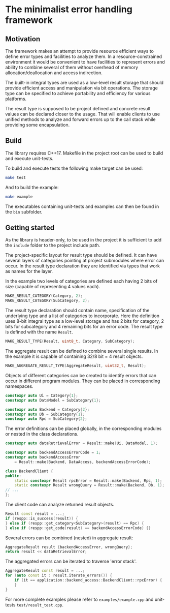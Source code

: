 # The minimalist error handling framework

## Motivation

The framework makes an attempt to provide resource efficient ways to define 
error types and facilities to analyze them. In a resource-constrained 
environment it would be convenient to have facilities to represent errors and 
ability to combine several of them without overhead of memory 
allocation/deallocation and access indirection.

The built-in integral types are used as a low-level result storage that should
provide efficient access and manipulation via bit operations. The storage type
can be specified to achieve portability and efficiency for various platforms.

The result type is supposed to be project defined and concrete result values
can be declared closer to the usage. That will enable clients to use unified
methods to analyze and forward errors up to the call stack while providing some
encapsulation.

## Build

The library requires C++17.
Makefile in the project root can be used to build and execute unit-tests.

To build and execute tests the following make target can be used:

```sh
make test
```

And to build the example:

```sh
make example
```

The executables containing unit-tests and examples can then be found in the
`bin` subfolder.

## Getting started

As the library is header-only, to be used in the project it is sufficient to add 
the `include` folder to the project include path.

The project-specific layout for result type should be defined.
It can have several layers of categories pointing at project submodules where
error can occur. In the result type declaration they are identified via
types that work as names for the layer.

In the example two levels of categories are defined each having 2 bits of size
(capable of representing 4 values each).
```c++
MAKE_RESULT_CATEGORY(Category, 2);
MAKE_RESULT_CATEGORY(SubCategory, 2);
```

The result type declaration should contain name, specification of the
underlying type and a list of categories to incorporate. Here the definition
uses 8-bit integral type as a low-level storage and has 2 bits for category, 2
bits for subcategory and 4 remaining bits for an error code.
The result type is defined with the name `Result`.

```c++
MAKE_RESULT_TYPE(Result, uint8_t, Category, SubCategory);
```
The aggregate result can be defined to combine several single results.
In the example it is capable of containing 32/8 bit = 4 result objects.

```c++
MAKE_AGGREGATE_RESULT_TYPE(AggregateResult, uint32_t, Result);
```

Objects of different categories can be created to identify errors that can
occur in different program modules. They can be placed in corresponding
namespaces.

```c++
constexpr auto Ui = Category{1};
constexpr auto DataModel = SubCategory{1};

constexpr auto Backend = Category{2};
constexpr auto Db = SubCategory{1};
constexpr auto Rpc = SubCategory{2};
```

The error definitions can be placed globally, in the corresponding modules
or nested in the class declarations.

```c++
constexpr auto dataRetrievalError = Result::make(Ui, DataModel, 1);

constexpr auto backendAccessErrorCode = 1;
constexpr auto backendAccessError
    = Result::make(Backend, DataAccess, backendAccessErrorCode);

class BackendClient {
public:
    static constexpr Result rpcError = Result::make(Backend, Rpc, 1);
    static constexpr Result wrongQuery = Result::make(Backend, Db, 1);
// ...
};
```

The client code can analyze returned result objects.

```c++
Result const result = ...;
if (respp::is_success(result)) {
} else if (respp::get_category<SubCategory>(result) == Rpc) {
} else if (respp::get_code(result) == backendAccessErrorCode) {}
```

Several errors can be combined (nested) in aggregate result:

```c++
AggregateResult result {backendAccessError, wrongQuery};
return result << dataRetrievalError;
```

The aggregated errors can be iterated to traverse 'error stack'.

```c++
AggregateResult const result = ...;
for (auto const it : result.iterate_errors()) {
    if (it == application::backend_access::BackendClient::rpcError) {
    }
}
```

For more complete examples please refer to `examples/example.cpp` 
and unit-tests `test/result_test.cpp`.
